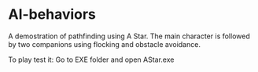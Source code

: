 # AI-behaviors

A demostration of pathfinding using A Star. The main character is followed by two companions using flocking and obstacle avoidance.

To play test it:
Go to EXE folder and open AStar.exe

